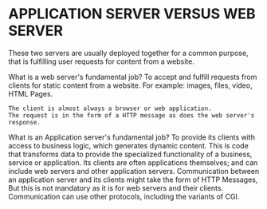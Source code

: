 <!DOCTYPE HTML>
<HTML LANG='EN'>
<HEAD>
	<META CHARSET='UTF-8'>
	<TITLE>APPLICATION SERVERS VS WEB SERVERS</TITLE>
</HEAD>

<BODY>
<H1>APPLICATION SERVER VERSUS WEB SERVER</H1>

<P>
These two servers are usually deployed together for a common purpose, that is fulfilling user requests for
content from a website.
</P>

<P>
What is a web server's fundamental job?
	To accept and fulfill requests from clients for static content from a website.
	For example: images, files, video, HTML Pages.

	The client is almost always a browser or web application.
	The request is in the form of a HTTP message as does the web server's response.

</P>

<P>
What is an Application server's fundamental job?
	To provide its clients with access to business logic, which generates dynamic content.
	This is code that transforms data to provide the specialized functionality of a business, service or application.
	Its clients are often applications themselves; and can include web servers and other application servers.
	Communication between an application server and its clients might take the form of HTTP Messages,
	But this is not mandatory as it is for web servers and their clients.
	Communication can use other protocols, including the variants of CGI.
</P>
</BODY>
</HTML>
